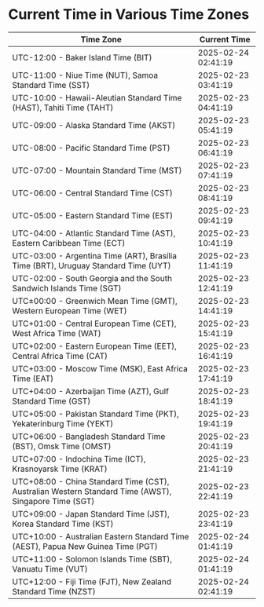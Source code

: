 # Current Time in Various Time Zones

| Time Zone | Current Time |
|-----------|--------------|
| UTC-12:00 - Baker Island Time (BIT) | 2025-02-24 02:41:19 |
| UTC-11:00 - Niue Time (NUT), Samoa Standard Time (SST) | 2025-02-23 03:41:19 |
| UTC-10:00 - Hawaii-Aleutian Standard Time (HAST), Tahiti Time (TAHT) | 2025-02-23 04:41:19 |
| UTC-09:00 - Alaska Standard Time (AKST) | 2025-02-23 05:41:19 |
| UTC-08:00 - Pacific Standard Time (PST) | 2025-02-23 06:41:19 |
| UTC-07:00 - Mountain Standard Time (MST) | 2025-02-23 07:41:19 |
| UTC-06:00 - Central Standard Time (CST) | 2025-02-23 08:41:19 |
| UTC-05:00 - Eastern Standard Time (EST) | 2025-02-23 09:41:19 |
| UTC-04:00 - Atlantic Standard Time (AST), Eastern Caribbean Time (ECT) | 2025-02-23 10:41:19 |
| UTC-03:00 - Argentina Time (ART), Brasília Time (BRT), Uruguay Standard Time (UYT) | 2025-02-23 11:41:19 |
| UTC-02:00 - South Georgia and the South Sandwich Islands Time (SGT) | 2025-02-23 12:41:19 |
| UTC±00:00 - Greenwich Mean Time (GMT), Western European Time (WET) | 2025-02-23 14:41:19 |
| UTC+01:00 - Central European Time (CET), West Africa Time (WAT) | 2025-02-23 15:41:19 |
| UTC+02:00 - Eastern European Time (EET), Central Africa Time (CAT) | 2025-02-23 16:41:19 |
| UTC+03:00 - Moscow Time (MSK), East Africa Time (EAT) | 2025-02-23 17:41:19 |
| UTC+04:00 - Azerbaijan Time (AZT), Gulf Standard Time (GST) | 2025-02-23 18:41:19 |
| UTC+05:00 - Pakistan Standard Time (PKT), Yekaterinburg Time (YEKT) | 2025-02-23 19:41:19 |
| UTC+06:00 - Bangladesh Standard Time (BST), Omsk Time (OMST) | 2025-02-23 20:41:19 |
| UTC+07:00 - Indochina Time (ICT), Krasnoyarsk Time (KRAT) | 2025-02-23 21:41:19 |
| UTC+08:00 - China Standard Time (CST), Australian Western Standard Time (AWST), Singapore Time (SGT) | 2025-02-23 22:41:19 |
| UTC+09:00 - Japan Standard Time (JST), Korea Standard Time (KST) | 2025-02-23 23:41:19 |
| UTC+10:00 - Australian Eastern Standard Time (AEST), Papua New Guinea Time (PGT) | 2025-02-24 01:41:19 |
| UTC+11:00 - Solomon Islands Time (SBT), Vanuatu Time (VUT) | 2025-02-24 01:41:19 |
| UTC+12:00 - Fiji Time (FJT), New Zealand Standard Time (NZST) | 2025-02-24 02:41:19 |
